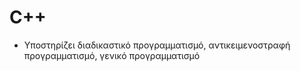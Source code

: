 # C++

* Υποστηρίζει διαδικαστικό προγραμματισμό, αντικειμενοστραφή προγραμματισμό, γενικό προγραμματισμό